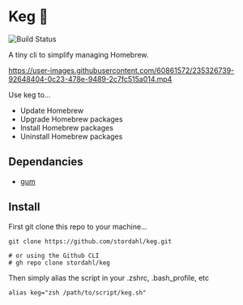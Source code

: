 # Keg 🍻

![Build Status](https://github.com/stordahl/keg/actions/workflows/shellcheck.yml/badge.svg)

A tiny cli to simplify managing Homebrew.

https://user-images.githubusercontent.com/60861572/235326739-92648404-0c23-478e-9489-2c7fc515a014.mp4

Use keg to...
- Update Homebrew
- Upgrade Homebrew packages
- Install Homebrew packages
- Uninstall Homebrew packages

## Dependancies
- [gum](https://github.com/charmbracelet/gum)

## Install

First git clone this repo to your machine...

```shell
git clone https://github.com/stordahl/keg.git

# or using the Github CLI
# gh repo clone stordahl/keg
```

Then simply alias the script in your .zshrc, .bash_profile, etc

```shell
alias keg="zsh /path/to/script/keg.sh"
```
